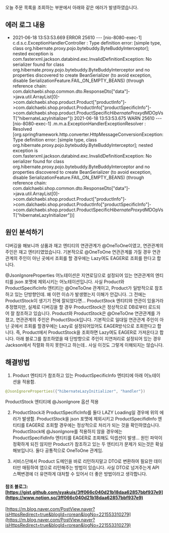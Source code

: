 오늘 주문 목록을 조회하는 부분에서 아래와 같은 에러가 발생하였습니다.

## 에러 로그 내용

- 2021-06-18 13:53:53.669 ERROR 25610 --- [nio-8080-exec-1] c.d.s.c.ExceptionHandlerController       : Type definition error: [simple type, class org.hibernate.proxy.pojo.bytebuddy.ByteBuddyInterceptor]; nested exception is com.fasterxml.jackson.databind.exc.InvalidDefinitionException: No serializer found for class org.hibernate.proxy.pojo.bytebuddy.ByteBuddyInterceptor and no properties discovered to create BeanSerializer (to avoid exception, disable SerializationFeature.FAIL_ON_EMPTY_BEANS) (through reference chain: com.dalchaebi.shop.common.dto.ResponseDto["data"]->java.util.ArrayList[0]->com.dalchaebi.shop.product.Product["productInfo"]->com.dalchaebi.shop.product.ProductInfo["productSpecificInfo"]->com.dalchaebi.shop.product.ProductSpecific$HibernateProxy$dMDOpVsT["hibernateLazyInitializer"])
2021-06-18 13:53:53.675  WARN 25610 --- [nio-8080-exec-1] .m.m.a.ExceptionHandlerExceptionResolver : Resolved [org.springframework.http.converter.HttpMessageConversionException: Type definition error: [simple type, class org.hibernate.proxy.pojo.bytebuddy.ByteBuddyInterceptor]; nested exception is com.fasterxml.jackson.databind.exc.InvalidDefinitionException: No serializer found for class org.hibernate.proxy.pojo.bytebuddy.ByteBuddyInterceptor and no properties discovered to create BeanSerializer (to avoid exception, disable SerializationFeature.FAIL_ON_EMPTY_BEANS) (through reference chain: com.dalchaebi.shop.common.dto.ResponseDto["data"]->java.util.ArrayList[0]->com.dalchaebi.shop.product.Product["productInfo"]->com.dalchaebi.shop.product.ProductInfo["productSpecificInfo"]->com.dalchaebi.shop.product.ProductSpecific$HibernateProxy$dMDOpVsT["hibernateLazyInitializer"])]

## 원인 분석하기

디버깅을 해보니까 상품과 재고 엔티티의 연관관계가 @OneToOne이였고, 연관관계의 주인은 재고 엔티티였었습니다. 기본적으로 @OneToOne 연관관계를 가질 경우 연관관계의 주인이 아닌 곳에서
조회를 할 경우에는 Lazy여도 EAGER로 조회를 한다고 합니다.

@JsonIgnoreProperties 어노테이션은 지연로딩으로 설정되어 있는 연관관계의 엔티티를 json 포맷에 제외시키는 어노테이션입니다. 사실 Product와 ProductSpecificInfo 엔티티는 @OneToOne 관계이고, 
Product가 일방적으로 참조하고 있는 단방향인데. 왜 이런 이슈가 발생했는지 이해가 안갑니다. 그 전에는 ProductStock이 생기기 전에 잘되었다면... ProductStock 엔티티와 연관이 있을거라 추정했지만, 
실제로 디버깅을 할 경우 ProductStock은 정상적으로 DB로부터 로드되어 잘 참조하고 있습니다. 
Product와 ProductStock은 @OneToOne 연관관계를 가졌고, 연관관계의 주인은 ProductStock입니다. 기본적으로 일대일 연관관계 주인이 아닌 곳에서 조회를 할경우에는 Lazy로 설정되어있어도 EAGER방식으로 조회한다고 합니다.  즉, Product에서  ProductStock을 조회하면 Lazy여도 EAGER로 가져온다고 합니다.
아래 블로그를 참조하였을 때 단방향으로 주인이 지연처리로 설정되어 있는 경우 Jackson에서 직렬화 하지 못한다고 하는데.. 사실 이것도 그렇게 이해되지는 않습니다. 


## 해결방법 

1. Product 엔티티가 참조하고 있는 ProductSpecificInfo 엔티티에 아래 어노테이션을 적용함. 

```java
@JsonIgnoreProperties({"hibernateLazyInitializer", "handler"})
```

ProductStock 엔티티에 @JsonIgnore 옵션 적용 

2. ProductStock과 ProductSpecificInfo를 둘다 LAZY Loading일 경우에 위의 에러가 발생함. ProductStock을 json 포맷에 제외시키고 ProductSpecifidInfo 엔티티를 EAGER로 조회할 경우에는 정상적으로 처리가 되는 것을 확인하였습니다. ProductStock에 @JsonIgnore를 적용하지 않을 경우에는 ProductSpecifidInfo 엔티티를 EAGER로 조회해도 익셉션이 발생... 원인 파악이 정확하게 되진 않지만 Product가 참조하고 있는 두 엔티티가 문제가 되는것은 확실해보입니다. 둘다 공통적으로 OneToOne 관계임.

3. 서비스단에서 Product 도메인을 바로 리턴하지말고 DTO로 변환하여 필요한 데이터만 매핑하여 앱으로 리턴해주는 방법이 있습니다. 사실 DTO로 넘겨주는게 API 스펙변경에 더 유연하게 대처할 수 있어서 더 좋은 방법이라고 생각합니다.


#### 참조 블로그: [https://gist.github.com/syakuis/3ff066c040d21b18daa62857bbf937e9](https://www.notion.so/3ff066c040d21b18daa62857bbf937e9)
[https://m.blog.naver.com/PostView.naver?isHttpsRedirect=true&blogId=rorean&logNo=221553310279](https://m.blog.naver.com/PostView.naver?isHttpsRedirect=true&blogId=rorean&logNo=221553310279)
